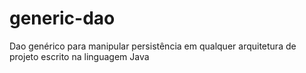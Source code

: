 # generic-dao
Dao genérico para manipular persistência em qualquer arquitetura de projeto escrito na linguagem Java
